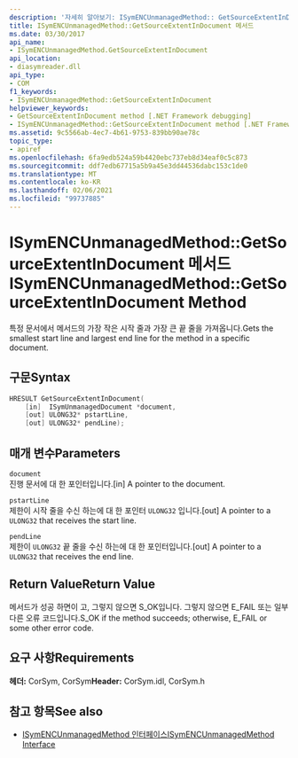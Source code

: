 ```yaml
---
description: '자세히 알아보기: ISymENCUnmanagedMethod:: GetSourceExtentInDocument 메서드'
title: ISymENCUnmanagedMethod::GetSourceExtentInDocument 메서드
ms.date: 03/30/2017
api_name:
- ISymENCUnmanagedMethod.GetSourceExtentInDocument
api_location:
- diasymreader.dll
api_type:
- COM
f1_keywords:
- ISymENCUnmanagedMethod::GetSourceExtentInDocument
helpviewer_keywords:
- GetSourceExtentInDocument method [.NET Framework debugging]
- ISymENCUnmanagedMethod::GetSourceExtentInDocument method [.NET Framework debugging]
ms.assetid: 9c5566ab-4ec7-4b61-9753-839bb90ae78c
topic_type:
- apiref
ms.openlocfilehash: 6fa9edb524a59b4420ebc737eb8d34eaf0c5c873
ms.sourcegitcommit: ddf7edb67715a5b9a45e3dd44536dabc153c1de0
ms.translationtype: MT
ms.contentlocale: ko-KR
ms.lasthandoff: 02/06/2021
ms.locfileid: "99737885"
---
```

# <a name="isymencunmanagedmethodgetsourceextentindocument-method"></a><span data-ttu-id="6a796-103">ISymENCUnmanagedMethod::GetSourceExtentInDocument 메서드</span><span class="sxs-lookup"><span data-stu-id="6a796-103">ISymENCUnmanagedMethod::GetSourceExtentInDocument Method</span></span>

<span data-ttu-id="6a796-104">특정 문서에서 메서드의 가장 작은 시작 줄과 가장 큰 끝 줄을 가져옵니다.</span><span class="sxs-lookup"><span data-stu-id="6a796-104">Gets the smallest start line and largest end line for the method in a specific document.</span></span>  
  
## <a name="syntax"></a><span data-ttu-id="6a796-105">구문</span><span class="sxs-lookup"><span data-stu-id="6a796-105">Syntax</span></span>  
  
```cpp  
HRESULT GetSourceExtentInDocument(  
    [in]  ISymUnmanagedDocument *document,  
    [out] ULONG32* pstartLine,  
    [out] ULONG32* pendLine);  
```  
  
## <a name="parameters"></a><span data-ttu-id="6a796-106">매개 변수</span><span class="sxs-lookup"><span data-stu-id="6a796-106">Parameters</span></span>  

 `document`  
 <span data-ttu-id="6a796-107">진행 문서에 대 한 포인터입니다.</span><span class="sxs-lookup"><span data-stu-id="6a796-107">[in] A pointer to the document.</span></span>  
  
 `pstartLine`  
 <span data-ttu-id="6a796-108">제한이 시작 줄을 수신 하는에 대 한 포인터 `ULONG32` 입니다.</span><span class="sxs-lookup"><span data-stu-id="6a796-108">[out] A pointer to a `ULONG32` that receives the start line.</span></span>  
  
 `pendLine`  
 <span data-ttu-id="6a796-109">제한이 `ULONG32` 끝 줄을 수신 하는에 대 한 포인터입니다.</span><span class="sxs-lookup"><span data-stu-id="6a796-109">[out] A pointer to a `ULONG32` that receives the end line.</span></span>  
  
## <a name="return-value"></a><span data-ttu-id="6a796-110">Return Value</span><span class="sxs-lookup"><span data-stu-id="6a796-110">Return Value</span></span>  

 <span data-ttu-id="6a796-111">메서드가 성공 하면이 고, 그렇지 않으면 S_OK입니다. 그렇지 않으면 E_FAIL 또는 일부 다른 오류 코드입니다.</span><span class="sxs-lookup"><span data-stu-id="6a796-111">S_OK if the method succeeds; otherwise, E_FAIL or some other error code.</span></span>  
  
## <a name="requirements"></a><span data-ttu-id="6a796-112">요구 사항</span><span class="sxs-lookup"><span data-stu-id="6a796-112">Requirements</span></span>  

 <span data-ttu-id="6a796-113">**헤더:** CorSym, CorSym</span><span class="sxs-lookup"><span data-stu-id="6a796-113">**Header:** CorSym.idl, CorSym.h</span></span>  
  
## <a name="see-also"></a><span data-ttu-id="6a796-114">참고 항목</span><span class="sxs-lookup"><span data-stu-id="6a796-114">See also</span></span>

- [<span data-ttu-id="6a796-115">ISymENCUnmanagedMethod 인터페이스</span><span class="sxs-lookup"><span data-stu-id="6a796-115">ISymENCUnmanagedMethod Interface</span></span>](isymencunmanagedmethod-interface.md)
